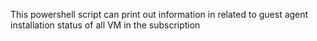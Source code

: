 This powershell script can print out information in related to guest agent installation status of all VM in the subscription
